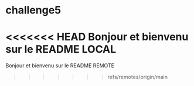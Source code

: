 # challenge5
<<<<<<< HEAD
Bonjour et bienvenu sur le README LOCAL
=======
Bonjour et bienvenu sur le README REMOTE
>>>>>>> refs/remotes/origin/main
